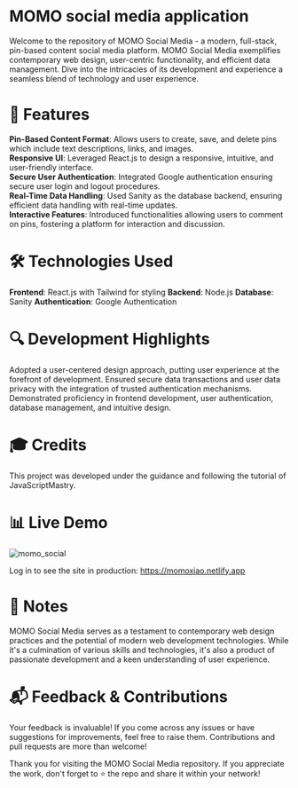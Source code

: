# MOMO social media application
Welcome to the repository of MOMO Social Media - a modern, full-stack, pin-based content social media platform. MOMO Social Media exemplifies contemporary web design, user-centric functionality, and efficient data management. Dive into the intricacies of its development and experience a seamless blend of technology and user experience.

# 🚀 Features
**Pin-Based Content Format**: Allows users to create, save, and delete pins which include text descriptions, links, and images. <br />
**Responsive UI**: Leveraged React.js to design a responsive, intuitive, and user-friendly interface.<br />
**Secure User Authentication**: Integrated Google authentication ensuring secure user login and logout procedures.<br />
**Real-Time Data Handling**: Used Sanity as the database backend, ensuring efficient data handling with real-time updates.<br />
**Interactive Features**: Introduced functionalities allowing users to comment on pins, fostering a platform for interaction and discussion.<br />

# 🛠️ Technologies Used
**Frontend**: React.js with Tailwind for styling
**Backend**: Node.js
**Database**: Sanity
**Authentication**: Google Authentication

# 🔍 Development Highlights
Adopted a user-centered design approach, putting user experience at the forefront of development.
Ensured secure data transactions and user data privacy with the integration of trusted authentication mechanisms.
Demonstrated proficiency in frontend development, user authentication, database management, and intuitive design.

# 🎓 Credits
This project was developed under the guidance and following the tutorial of JavaScriptMastry. 

# 📊 Live Demo
![momo_social](https://github.com/Fuxiao-Gao/MOMO/assets/116308835/a880e7c8-8679-494b-864b-8581892abb5a)

Log in to see the site in production: https://momoxiao.netlify.app

# 📝 Notes
MOMO Social Media serves as a testament to contemporary web design practices and the potential of modern web development technologies. While it's a culmination of various skills and technologies, it's also a product of passionate development and a keen understanding of user experience.

# 📬 Feedback & Contributions
Your feedback is invaluable! If you come across any issues or have suggestions for improvements, feel free to raise them. Contributions and pull requests are more than welcome!

Thank you for visiting the MOMO Social Media repository. If you appreciate the work, don't forget to ⭐ the repo and share it within your network!




